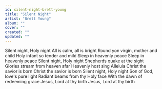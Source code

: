 ```yaml
---
id: silent-night-brett-young
title: "Silent Night"
artist: "Brett Young"
album: ""
cover: ""
created: ""
updated: ""
---
```


Silent night, Holy night
All is calm, all is bright
Round yon virgin, mother and child
Holy infant so tender and mild
Sleep in heavenly peace
Sleep in heavenly peace
Silent night, Holy night
Shepherds quake at the sight
Glories stream from heaven afar
Heavenly host sing Alleluia
Christ the savior is born
Christ the savior is born
Silent night, Holy night
Son of God, love's pure light
Radiant beams from thy Holy face
With the dawn of redeeming grace
Jesus, Lord at thy birth
Jesus, Lord at thy birth
